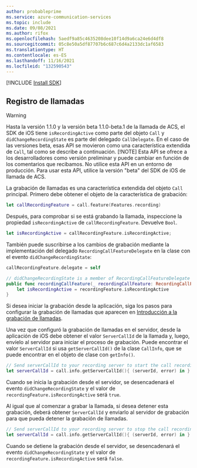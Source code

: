 ```yaml
---
author: probableprime
ms.service: azure-communication-services
ms.topic: include
ms.date: 09/08/2021
ms.author: rifox
ms.openlocfilehash: 5aedf9a85c4635208dee10f14d9a6ca24e6d4df8
ms.sourcegitcommit: 05c8e50a5df87707b6c687c6d4a2133dc1af6583
ms.translationtype: HT
ms.contentlocale: es-ES
ms.lasthandoff: 11/16/2021
ms.locfileid: "132590543"
---
```

[!INCLUDE [Install SDK](../install-sdk/install-sdk-ios.md)]

## <a name="record-calls"></a>Registro de llamadas
> [!WARNING]
> Hasta la versión 1.1.0 y la versión beta 1.1.0-beta.1 de la llamada de ACS, el SDK de iOS tiene `isRecordingActive` como parte del objeto `Call` y `didChangeRecordingState` es parte del delegado `CallDelegate`. En el caso de las versiones beta, esas API se movieron como una característica extendida de `Call`, tal como se describe a continuación.
> [!NOTE]
> Esta API se ofrece a los desarrolladores como versión preliminar y puede cambiar en función de los comentarios que recibamos. No utilice esta API en un entorno de producción. Para usar esta API, utilice la versión "beta" del SDK de iOS de llamada de ACS.

La grabación de llamadas es una característica extendida del objeto `Call` principal. Primero debe obtener el objeto de la característica de grabación:

```swift
let callRecordingFeature = call.feature(Features.recording)
```

Después, para comprobar si se está grabando la llamada, inspeccione la propiedad `isRecordingActive` de `callRecordingFeature`. Devuelve `Bool`.

```swift
let isRecordingActive = callRecordingFeature.isRecordingActive;
```

También puede suscribirse a los cambios de grabación mediante la implementación del delegado `RecordingCallFeatureDelegate` en la clase con el evento `didChangeRecordingState`:

```swift
callRecordingFeature.delegate = self

// didChangeRecordingState is a member of RecordingCallFeatureDelegate
public func recordingCallFeature(_ recordingCallFeature: RecordingCallFeature, didChangeRecordingState args: PropertyChangedEventArgs) {
    let isRecordingActive = recordingFeature.isRecordingActive
}
```

Si desea iniciar la grabación desde la aplicación, siga los pasos para configurar la grabación de llamadas que aparecen en [Introducción a la grabación de llamadas](../../../../concepts/voice-video-calling/call-recording.md).

Una vez que configuró la grabación de llamadas en el servidor, desde la aplicación de iOS debe obtener el valor `ServerCallId` de la llamada y, luego, envíelo al servidor para iniciar el proceso de grabación. Puede encontrar el valor `ServerCallId` si usa `getServerCallId()` de la clase `CallInfo`, que se puede encontrar en el objeto de clase con `getInfo()`.

```swift
// Send serverCallId to your recording server to start the call recording.
let serverCallId = call.info.getServerCallId(){ (serverId, error) in }
```

Cuando se inicia la grabación desde el servidor, se desencadenará el evento `didChangeRecordingState` y el valor de `recordingFeature.isRecordingActive` será `true`.

Al igual que al comenzar a grabar la llamada, si desea detener esta grabación, deberá obtener `ServerCallId` y enviarlo al servidor de grabación para que pueda detener la grabación de llamadas.

```swift
// Send serverCallId to your recording server to stop the call recording.
let serverCallId = call.info.getServerCallId(){ (serverId, error) in }
```

Cuando se detiene la grabación desde el servidor, se desencadenará el evento `didChangeRecordingState` y el valor de `recordingFeature.isRecordingActive` será `false`.
